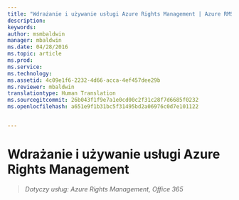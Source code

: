 ```yaml
---
title: "Wdrażanie i używanie usługi Azure Rights Management | Azure RMS"
description: 
keywords: 
author: msmbaldwin
manager: mbaldwin
ms.date: 04/28/2016
ms.topic: article
ms.prod: 
ms.service: 
ms.technology: 
ms.assetid: 4c09e1f6-2232-4d66-acca-4ef457dee29b
ms.reviewer: mbaldwin
translationtype: Human Translation
ms.sourcegitcommit: 26b043f1f9e7a1e0cd00c2f31c28f7d6685f0232
ms.openlocfilehash: a651e9f1b31bc5f31495bd2a06976c0d7e101122


---
```


# Wdrażanie i używanie usługi Azure Rights Management

>*Dotyczy usług: Azure Rights Management, Office 365*




<!--HONumber=Aug16_HO4-->


